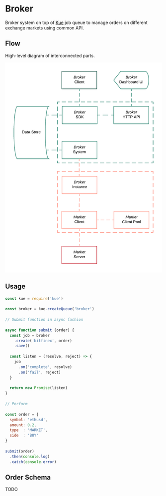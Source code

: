 # Broker

Broker system on top of [Kue][kue-repo] job queue to manage orders on different exchange
markets using common API.

[kue-repo]: https://github.com/Automattic/kue

## Flow

High-level diagram of interconnected parts.

![diagram](assets/hl-diagram.png)

## Usage

```js
const kue = require('kue')

const broker = kue.createQueue('broker')

// Submit function in async fashion

async function submit (order) {
  const job = broker
    .create('bitfinex', order)
    .save()

  const listen = (resolve, reject) => {
    job
      .on('complete', resolve)
      .on('fail', reject)
  }

  return new Promise(listen)
}

// Perform

const order = {
  symbol: 'ethusd',
  amount: 0.2,
  type  : 'MARKET',
  side  : 'BUY'
}

submit(order)
  .then(console.log)
  .catch(console.error)

```

## Order Schema

TODO


